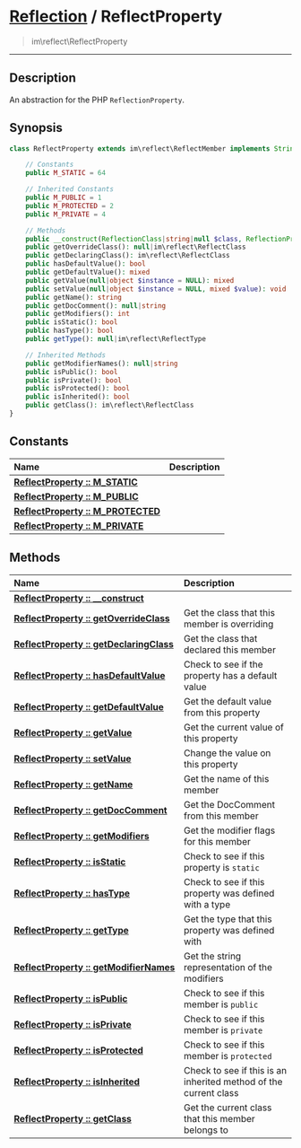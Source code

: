 # [Reflection](reflect.md) / ReflectProperty
 > im\reflect\ReflectProperty
____

## Description
An abstraction for the PHP `ReflectionProperty`.

## Synopsis
```php
class ReflectProperty extends im\reflect\ReflectMember implements Stringable {

    // Constants
    public M_STATIC = 64

    // Inherited Constants
    public M_PUBLIC = 1
    public M_PROTECTED = 2
    public M_PRIVATE = 4

    // Methods
    public __construct(ReflectionClass|string|null $class, ReflectionProperty|string $property)
    public getOverrideClass(): null|im\reflect\ReflectClass
    public getDeclaringClass(): im\reflect\ReflectClass
    public hasDefaultValue(): bool
    public getDefaultValue(): mixed
    public getValue(null|object $instance = NULL): mixed
    public setValue(null|object $instance = NULL, mixed $value): void
    public getName(): string
    public getDocComment(): null|string
    public getModifiers(): int
    public isStatic(): bool
    public hasType(): bool
    public getType(): null|im\reflect\ReflectType

    // Inherited Methods
    public getModifierNames(): null|string
    public isPublic(): bool
    public isPrivate(): bool
    public isProtected(): bool
    public isInherited(): bool
    public getClass(): im\reflect\ReflectClass
}
```

## Constants
| Name | Description |
| :--- | :---------- |
| [__ReflectProperty&nbsp;::&nbsp;M\_STATIC__](reflect-ReflectProperty-prop_M_STATIC.md) |  |
| [__ReflectProperty&nbsp;::&nbsp;M\_PUBLIC__](reflect-ReflectProperty-prop_M_PUBLIC.md) |  |
| [__ReflectProperty&nbsp;::&nbsp;M\_PROTECTED__](reflect-ReflectProperty-prop_M_PROTECTED.md) |  |
| [__ReflectProperty&nbsp;::&nbsp;M\_PRIVATE__](reflect-ReflectProperty-prop_M_PRIVATE.md) |  |

## Methods
| Name | Description |
| :--- | :---------- |
| [__ReflectProperty&nbsp;::&nbsp;\_\_construct__](reflect-ReflectProperty-__construct.md) |  |
| [__ReflectProperty&nbsp;::&nbsp;getOverrideClass__](reflect-ReflectProperty-getOverrideClass.md) | Get the class that this member is overriding |
| [__ReflectProperty&nbsp;::&nbsp;getDeclaringClass__](reflect-ReflectProperty-getDeclaringClass.md) | Get the class that declared this member |
| [__ReflectProperty&nbsp;::&nbsp;hasDefaultValue__](reflect-ReflectProperty-hasDefaultValue.md) | Check to see if the property has a default value |
| [__ReflectProperty&nbsp;::&nbsp;getDefaultValue__](reflect-ReflectProperty-getDefaultValue.md) | Get the default value from this property |
| [__ReflectProperty&nbsp;::&nbsp;getValue__](reflect-ReflectProperty-getValue.md) | Get the current value of this property |
| [__ReflectProperty&nbsp;::&nbsp;setValue__](reflect-ReflectProperty-setValue.md) | Change the value on this property |
| [__ReflectProperty&nbsp;::&nbsp;getName__](reflect-ReflectProperty-getName.md) | Get the name of this member |
| [__ReflectProperty&nbsp;::&nbsp;getDocComment__](reflect-ReflectProperty-getDocComment.md) | Get the DocComment from this member |
| [__ReflectProperty&nbsp;::&nbsp;getModifiers__](reflect-ReflectProperty-getModifiers.md) | Get the modifier flags for this member |
| [__ReflectProperty&nbsp;::&nbsp;isStatic__](reflect-ReflectProperty-isStatic.md) | Check to see if this property is `static` |
| [__ReflectProperty&nbsp;::&nbsp;hasType__](reflect-ReflectProperty-hasType.md) | Check to see if this property was defined with a type |
| [__ReflectProperty&nbsp;::&nbsp;getType__](reflect-ReflectProperty-getType.md) | Get the type that this property was defined with |
| [__ReflectProperty&nbsp;::&nbsp;getModifierNames__](reflect-ReflectProperty-getModifierNames.md) | Get the string representation of the modifiers |
| [__ReflectProperty&nbsp;::&nbsp;isPublic__](reflect-ReflectProperty-isPublic.md) | Check to see if this member is `public` |
| [__ReflectProperty&nbsp;::&nbsp;isPrivate__](reflect-ReflectProperty-isPrivate.md) | Check to see if this member is `private` |
| [__ReflectProperty&nbsp;::&nbsp;isProtected__](reflect-ReflectProperty-isProtected.md) | Check to see if this member is `protected` |
| [__ReflectProperty&nbsp;::&nbsp;isInherited__](reflect-ReflectProperty-isInherited.md) | Check to see if this is an inherited method of the current class |
| [__ReflectProperty&nbsp;::&nbsp;getClass__](reflect-ReflectProperty-getClass.md) | Get the current class that this member belongs to |
